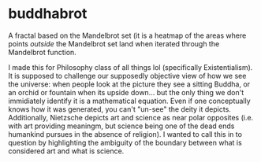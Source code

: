 # buddhabrot
A fractal based on the Mandelbrot set (it is a heatmap of the areas where points <i>outside</i> the Mandelbrot set land when iterated through the Mandelbrot function. 

I made this for Philosophy class of all things lol (specifically Existentialism). It is supposed to challenge our supposedly objective view of how we see the universe: when people look at the picture they see a sitting Buddha, or an orchid or fountain when its upside down... but the only thing we don't immidiately identify it is a mathematical equation. Even if one conceptually knows how it was generated, you can't "un-see" the deity it depicts. Additionally, Nietzsche depicts art and science as near polar opposites (i.e. with art providing meaningm, but science being one of the dead ends humankind pursues in the absence of religion). I wanted to call this in to question by highlighting the ambiguity of the boundary between what is considered art and what is science.
